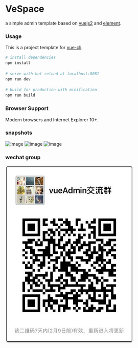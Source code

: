 # VeSpace
a simple admin template based on [vuejs2](http://vuejs.org/) and [element](http://element.eleme.io/#/).

### Usage

This is a project template for [vue-cli](https://github.com/vuejs/vue-cli).

``` bash
# install dependencies
npm install

# serve with hot reload at localhost:8081
npm run dev

# build for production with minification
npm run build

```

### Browser Support

Modern browsers and Internet Explorer 10+.

### snapshots
![image](https://github.com/taylorchen709/vueAdmin/blob/master/screenshots/login.png)
![image](https://github.com/taylorchen709/vueAdmin/blob/master/screenshots/main.png)
![image](https://github.com/taylorchen709/vueAdmin/blob/master/screenshots/edit.jpg)

### wechat group
![image](https://raw.githubusercontent.com/taylorchen709/markdown-images/master/vueadmin/code.jpg)
